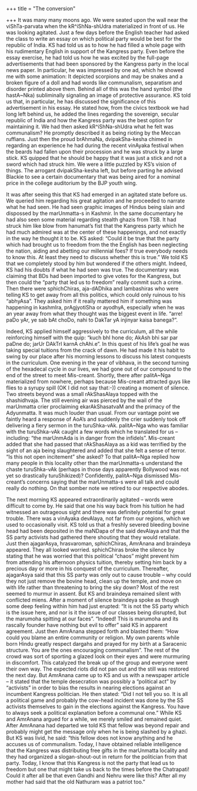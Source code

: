 +++
title = "The conversion"

+++
It was many many moons ago. We were seated upon the wall near the
viShTa-parvata when the kR^iShNa-shUdra materialized in front of us. He
was looking agitated. Just a few days before the English teacher had
asked the class to write an essay on which political party would be best
for the republic of India. KS had told us as to how he had filled a
whole page with his rudimentary English in support of the Kangress
party. Even before the essay exercise, he had told us how he was excited
by the full-page advertisements that had been sponsored by the Kangress
party in the local news paper. In particular, he was impressed by one
ad, which he showed me with some animation: It depicted scorpions and
may be snakes and a broken figure of a doll and had words like
communalism, separatism and disorder printed above them. Behind all of
this was the hand symbol (the hastA\~Nka) subliminally signaling an
image of protective assurance. KS told us that, in particular, he has
discussed the significance of this advertisement in his essay. He stated
how, from the civics textbook we had long left behind us, he added the
lines regarding the sovereign, secular republic of India and how the
Kangress party was the best option for maintaining it. We had then asked
kR^iShNa-shUdra what he felt was communalism? He promptly described it
as being rioting by the Meccan ruffians. Just then the proud brAhmaNa,
dvipakSha-kesha chimed in regarding an experience he had during the
recent vinAyaka festival when the beards had fallen upon their
procession and he was struck by a large stick. KS quipped that he should
be happy that it was just a stick and not a sword which had struck him.
We were a little puzzled by KS’s vision of things. The arrogant
dvipakSha-kesha left, but before parting he advised Blackie to see a
certain documentary that was being aired for a nominal price in the
college auditorium by the BJP youth wing.

It was after seeing this that KS had emerged in an agitated state before
us. We queried him regarding his great agitation and he proceeded to
narrate what he had seen. He had seen graphic images of Hindus being
slain and dispossed by the marUnmatta-s in Kashmir. In the same
documentary he had also seen some material regarding stealth ghazis from
TSB. It had struck him like blow from hanumat’s fist that the Kangress
party which he had much admired was at the center of these happenings,
and not exactly in the way he thought it to be. KS asked: “Could it be
true that the party which had brought us to freedom from the the English
has been neglecting the nation, aiding and abetting our millennial foes?
If true everybody needs to know this. At least they need to discuss
whether this is true.” We told KS that we completely stood by him but
wondered if the others might. Indeed, KS had his doubts if what he had
seen was true. The documentary was claiming that BDs had been imported
to give votes for the Kangress, but then could the “party that led us to
freedom” really commit such a crime. Then there were sphichChiras,
aja-dADhika and lambashiras who were telling KS to get away from all
this politics, which could only ruinous to his “abhyAsa”. They asked him
if it really mattered him if something was happening in kashmIra,
prAgjyotiSha or ayodhyA, especially when he was an year away from what
they thought was the biggest event in life. “arre\! paDo yAr, ye sab bAt
choDo, nahi to DakTar yA injinyar kaisa banega?”.

Indeed, KS applied himself aggressively to the curriculum, all the while
reinforcing himself with the quip: “kuch bhI hone do; AkAsh bhi sar par
paDne do; jarUr DAkTrI karnA chAhi.e”. In this quest of his life’s goal
he was taking special tuitions from the crack of dawn. He had made it
his habit to swing by our place after his morning lessons to discuss his
latest conquests in the curriculum. One evening in the year of vibhava,
in the second turning of the hexadecal cycle in our lives, we had gone
out of our compound to the end of the street to meet Mis-creant.
Shortly, there after palitA\~Nga materialized from nowhere, perhaps
because Mis-creant attracted guys like flies to a syrupy spill (OK I did
not say that:-)) creating a moment of silence. Two streets beyond was a
small rAkShasAlaya topped with the shashidhvaja. The still evening air
was pierced by the wail of the marUnmatta crier proclaiming
ekarAkShasatvaM and the primacy of the Adyunmatta. It was much louder
than usual. From our vantage point we faintly heard a response of AoA’s
and suddenly the crier suddenly took off delivering a fiery sermon in
the turuShka-vAk. palitA\~Nga who was familiar with the turuShka-vAk
caught a few words which he translated for us – including: “the
marUnmAda is in danger from the infidels”. Mis-creant added that she had
passed that rAkShasAlaya as a kid was terrified by the sight of an aja
being slaughtered and added that she felt a sense of terror. “Is this
not open incitement” she asked? To that palitA\~Nga replied how many
people in this locality other than the marUnmatta-s understand the
chaste turuShka-vAk (perhaps in those days apparently Bollywood was not
yet so drastically turuShikized)? Confidently, palitA\~Nga dismissed
Mis-creant’s concerns saying that the marUnmatta-s were all talk and
could really do nothing. On that somber note we retired to our
respective abodes.

The next morning KS appeared extraordinarily agitated – words were
difficult to come by. He said that one his way back from his tuition he
had witnessed an outrageous sight and there was definitely potential for
great trouble. There was a vinAyaka devAlaya, not far from our regions,
which we used to occasionally visit. KS told us that a freshly severed
bleeding bovine head had been deposited in the maNDapa of the said
devAlaya and that the SS party activists had gathered there shouting
that they would retaliate. Just then ajagarAsya, hrasvaroman,
sphichChiras, AmrAnana and braindeya appeared. They all looked worried.
sphichChiras broke the silence by stating that he was worried that this
political “chaos” might prevent him from attending his afternoon physics
tuition, thereby setting him back by a precious day or more in his
conquest of the curriculum. Thereafter, ajagarAsya said that this SS
party was only out to cause trouble – why could they not just remove the
bovine head, clean up the temple, and move on with life rather than
threatening to bring the sky down? Most of the rest seemed to murmur in
assent. But KS and braindeya remained silent with conflicted miens.
After a moment of silence braindeya spoke as though some deep feeling
within him had just erupted: “It is not the SS party which is the issue
here, and nor is it the issue of our classes being disrupted, but the
marumoha spitting at our faces”. “Indeed\! This is marumoha and its
rascally founder have nothing but evil to offer” said KS in apparent
agreement. Just then AmrAnana stepped forth and blasted them: “How could
you blame an entire community or religion. My own parents while born
Hindu greatly respect dargahs and prayed for my birth at a Saracenic
structure. You are the ones encouraging communalism”. The rest of the
crowd was sort of sporting a glazed look on their eyes and were
murmuring in discomfort. This catalyzed the break up of the group and
everyone went their own way. The expected riots did not pan out and the
still was restored the next day. But AmrAnana came up to KS and us with
a newspaper article – it stated that the temple desecration was possibly
a “political act” by “activists” in order to bias the results in nearing
elections against an incumbent Kangress politician. He then stated: “Did
I not tell you so. It is all a political game and probably the cow-head
incident was done by the SS activists themselves to gain in the
elections against the Kangress. You have to always seek a political
explanation before a communal one.” While KS and AmrAnana argued for a
while, we merely smiled and remained quiet. After AmrAnana had departed
we told KS that fellow was beyond repair and probably might get the
message only when he is being slashed by a ghazi. But KS was livid, he
said: “this fellow does not know anything and he accuses us of
communalism. Today, I have obtained reliable intelligence that the
Kangress was distributing free gifts in the marUnmatta locality and they
had organized a slogan-shout-out in return for the politician from that
party. Today, I know that this Kangress is not the party that lead us to
freedom but one that might take us back to the times before the
Chatrapati\! Could it after all be that even Gandhi and Nehru were like
this? After all my mother had said that the old Nathuram was a patriot
too.”

